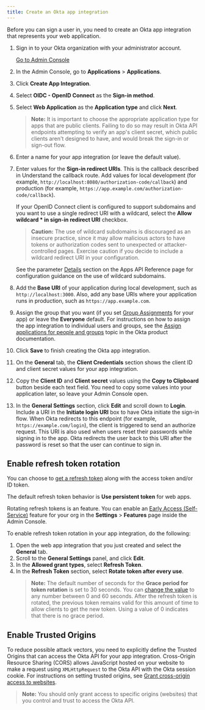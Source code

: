 ```yaml
---
title: Create an Okta app integration
---
```

Before you can sign a user in, you need to create an Okta app integration that represents your web application.

1. Sign in to your Okta organization with your administrator account.

    <a href="https://developer.okta.com/login" target="_blank" class="Button--blue">Go to Admin Console</a>

1. In the Admin Console, go to **Applications** > **Applications**.
1. Click **Create App Integration**.
1. Select **OIDC - OpenID Connect** as the **Sign-in method**.
1. Select **Web Application** as the **Application type** and click **Next**.
    > **Note:** It is important to choose the appropriate application type for apps that are public clients. Failing to do so may result in Okta API endpoints attempting to verify an app's client secret, which public clients aren't designed to have, and would break the sign-in or sign-out flow.
1. Enter a name for your app integration (or leave the default value).
1. Enter values for the **Sign-in redirect URIs**. This is the callback described in <GuideLink link="../define-callback">Understand the callback route</GuideLink>. Add values for local development (for example, `http://localhost:8080/authorization-code/callback`) and production (for example, `https://app.example.com/authorization-code/callback`).

    If your OpenID Connect client is configured to support subdomains and you want to use a single redirect URI with a wildcard, select the **Allow wildcard * in sign-in redirect URI** checkbox.

    > **Caution:** The use of wildcard subdomains is discouraged as an insecure practice, since it may allow malicious actors to have tokens or authorization codes sent to unexpected or attacker-controlled pages. Exercise caution if you decide to include a wildcard redirect URI in your configuration.

    See the parameter [Details](https://developer.okta.com/docs/reference/api/apps/#details) section on the Apps API Reference page for configuration guidance on the use of wildcard subdomains.

1. Add the **Base URI** of your application during local development, such as `http://localhost:3000`. Also, add any base URIs where your application runs in production, such as `https://app.example.com`.
1. Assign the group that you want (if you set [Group Assignments](/docs/reference/social-settings/) for your app) or leave the **Everyone** default. For instructions on how to assign the app integration to individual users and groups, see the [Assign applications for people and groups](https://help.okta.com/en/prod/okta_help_CSH.htm#ext_Apps_Apps_Page-assign) topic in the Okta product documentation.
1. Click **Save** to finish creating the Okta app integration.
1. On the **General** tab, the **Client Credentials** section shows the client ID and client secret values for your app integration.
1. Copy the **Client ID** and **Client secret** values using the **Copy to Clipboard** button beside each text field.
You need to copy some values into your application later, so leave your Admin Console open.
1. In the **General Settings** section, click **Edit** and scroll down to **Login**. Include a URI in the **Initiate login URI** box to have Okta initiate the sign-in flow. When Okta redirects to this endpoint (for example, `https://example.com/login`), the client is triggered to send an authorize request. This URI is also used when users reset their passwords while signing in to the app. Okta redirects the user back to this URI after the password is reset so that the user can continue to sign in.

## Enable refresh token rotation

You can choose to [get a refresh token](/docs/guides/refresh-tokens/get-refresh-token/) along with the access token and/or ID token.

The default refresh token behavior is **Use persistent token** for web apps.

Rotating refresh tokens is an <ApiLifecycle access="ea"/> feature.
You can enable an [Early Access (Self-Service)](/docs/reference/releases-at-okta/#early-access-ea) feature for your org in the **Settings** > **Features** page inside the Admin Console.

To enable refresh token rotation in your app integration, do the following:

1. Open the web app integration that you just created and select the **General** tab.
1. Scroll to the **General Settings** panel, and click **Edit**.
1. In the **Allowed grant types**, select **Refresh Token**.
1. In the **Refresh Token** section, select **Rotate token after every use**.
    > **Note:** The default number of seconds for the **Grace period for token rotation** is set to 30 seconds. You can [change the value](/docs/guides/refresh-tokens/refresh-token-rotation/#enable-refresh-token-rotation) to any number between 0 and 60 seconds. After the refresh token is rotated, the previous token remains valid for this amount of time to allow clients to get the new token. Using a value of 0 indicates that there is no grace period.

## Enable Trusted Origins

To reduce possible attack vectors, you need to explicitly define the Trusted Origins that can access the Okta API for your app integration. Cross-Origin Resource Sharing (CORS) allows JavaScript hosted on your website to make a request using `XMLHttpRequest` to the Okta API with the Okta session cookie. For instructions on setting trusted origins, see [Grant cross-origin access to websites](/docs/guides/enable-cors/granting-cors/).

>**Note:** You should only grant access to specific origins (websites) that you control and trust to access the Okta API.

<NextSectionLink/>
